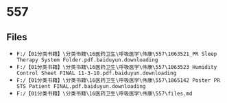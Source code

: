 # 557

## Files

- `F:/【01分类书籍】\分类书籍\16医药卫生\呼吸医学\伟康\557\1063521_PR Sleep Therapy System Folder.pdf.baiduyun.downloading`
- `F:/【01分类书籍】\分类书籍\16医药卫生\呼吸医学\伟康\557\1063523 Humidity Control Sheet FINAL 11-3-10.pdf.baiduyun.downloading`
- `F:/【01分类书籍】\分类书籍\16医药卫生\呼吸医学\伟康\557\1065142 Poster PR STS Patient FINAL.pdf.baiduyun.downloading`
- `F:/【01分类书籍】\分类书籍\16医药卫生\呼吸医学\伟康\557\files.md`
